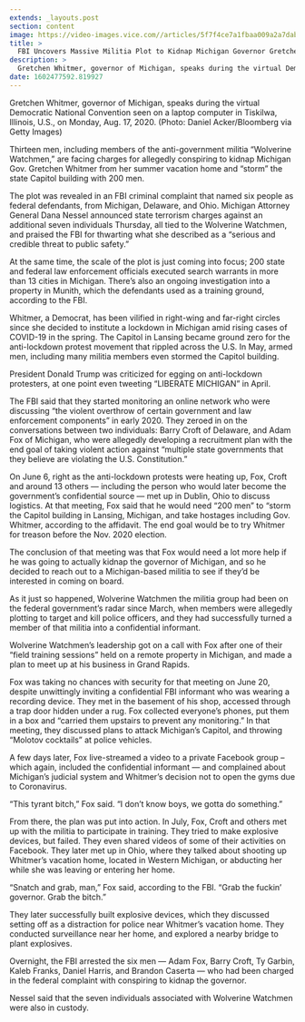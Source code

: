 ```yaml
--- 
extends: _layouts.post 
section: content 
image: https://video-images.vice.com//articles/5f7f4ce7a1fbaa009a2a7dab/lede/1602178296892-governor-gretchen-whitmer.jpeg?image-resize-opts=Y3JvcD0xeHc6MC44NDM2NDQ1NDQ0MzE5NDZ4aDtjZW50ZXIsY2VudGVyJnJlc2l6ZT0xMjAwOiomcmVzaXplPTEyMDA6Kg 
title: > 
  FBI Uncovers Massive Militia Plot to Kidnap Michigan Governor Gretchen Whitmer 
description: > 
  Gretchen Whitmer, governor of Michigan, speaks during the virtual Democratic National Convention seen on a laptop computer in Tiskilwa, Illinois, U.S., on Monday, Aug. 17, 2020.(Photo: Daniel Acker/Bloomberg via Getty Images)Thirteen men, including members of the anti-government militia “Wolverine Watchmen,” are facing charges for allegedly conspiring to kidnap Michigan Gov.Gretchen Whitmer from her summer vacation home and “storm” the state Capitol building with 200 men.The plot was revealed in an FBI criminal complaint that named six people as federal defendants, from Michigan, Delaware, and Ohio.Nessel said that the seven individuals associated with Wolverine Watchmen were also in custody. 
date: 1602477592.819927 
--- 
```

Gretchen Whitmer, governor of Michigan, speaks during the virtual Democratic National Convention seen on a laptop computer in Tiskilwa, Illinois, U.S., on Monday, Aug. 17, 2020. (Photo: Daniel Acker/Bloomberg via Getty Images)

Thirteen men, including members of the anti-government militia “Wolverine Watchmen,” are facing charges for allegedly conspiring to kidnap Michigan Gov. Gretchen Whitmer from her summer vacation home and “storm” the state Capitol building with 200 men.

The plot was revealed in an FBI criminal complaint that named six people as federal defendants, from Michigan, Delaware, and Ohio. Michigan Attorney General Dana Nessel announced state terrorism charges against an additional seven individuals Thursday, all tied to the Wolverine Watchmen, and praised the FBI for thwarting what she described as a “serious and credible threat to public safety.”

At the same time, the scale of the plot is just coming into focus; 200 state and federal law enforcement officials executed search warrants in more than 13 cities in Michigan. There’s also an ongoing investigation into a property in Munith, which the defendants used as a training ground, according to the FBI.

Whitmer, a Democrat, has been vilified in right-wing and far-right circles since she decided to institute a lockdown in Michigan amid rising cases of COVID-19 in the spring. The Capitol in Lansing became ground zero for the anti-lockdown protest movement that rippled across the U.S. In May, armed men, including many militia members even stormed the Capitol building.

President Donald Trump was criticized for egging on anti-lockdown protesters, at one point even tweeting “LIBERATE MICHIGAN” in April.

The FBI said that they started monitoring an online network who were discussing “the violent overthrow of certain government and law enforcement components” in early 2020. They zeroed in on the conversations between two individuals: Barry Croft of Delaware, and Adam Fox of Michigan, who were allegedly developing a recruitment plan with the end goal of taking violent action against “multiple state governments that they believe are violating the U.S. Constitution.”

On June 6, right as the anti-lockdown protests were heating up, Fox, Croft and around 13 others — including the person who would later become the government’s confidential source — met up in Dublin, Ohio to discuss logistics. At that meeting, Fox said that he would need “200 men” to “storm the Capitol building in Lansing, Michigan, and take hostages including Gov. Whitmer, according to the affidavit. The end goal would be to try Whitmer for treason before the Nov. 2020 election.

The conclusion of that meeting was that Fox would need a lot more help if he was going to actually kidnap the governor of Michigan, and so he decided to reach out to a Michigan-based militia to see if they’d be interested in coming on board.

As it just so happened, Wolverine Watchmen the militia group had been on the federal government’s radar since March, when members were allegedly plotting to target and kill police officers, and they had successfully turned a member of that militia into a confidential informant.

Wolverine Watchmen’s leadership got on a call with Fox after one of their “field training sessions” held on a remote property in Michigan, and made a plan to meet up at his business in Grand Rapids.

Fox was taking no chances with security for that meeting on June 20, despite unwittingly inviting a confidential FBI informant who was wearing a recording device. They met in the basement of his shop, accessed through a trap door hidden under a rug. Fox collected everyone’s phones, put them in a box and “carried them upstairs to prevent any monitoring.” In that meeting, they discussed plans to attack Michigan’s Capitol, and throwing “Molotov cocktails” at police vehicles.

A few days later, Fox live-streamed a video to a private Facebook group – which again, included the confidential informant — and complained about Michigan’s judicial system and Whitmer’s decision not to open the gyms due to Coronavirus.

“This tyrant bitch,” Fox said. “I don’t know boys, we gotta do something.”

From there, the plan was put into action. In July, Fox, Croft and others met up with the militia to participate in training. They tried to make explosive devices, but failed. They even shared videos of some of their activities on Facebook. They later met up in Ohio, where they talked about shooting up Whitmer’s vacation home, located in Western Michigan, or abducting her while she was leaving or entering her home.

“Snatch and grab, man,” Fox said, according to the FBI. “Grab the fuckin’ governor. Grab the bitch.”

They later successfully built explosive devices, which they discussed setting off as a distraction for police near Whitmer’s vacation home. They conducted surveillance near her home, and explored a nearby bridge to plant explosives.

Overnight, the FBI arrested the six men — Adam Fox, Barry Croft, Ty Garbin, Kaleb Franks, Daniel Harris, and Brandon Caserta — who had been charged in the federal complaint with conspiring to kidnap the governor.

Nessel said that the seven individuals associated with Wolverine Watchmen were also in custody.